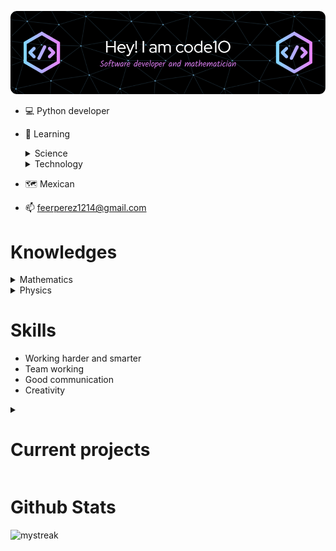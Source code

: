 ![header](Assets/Images/github-header-image.png)

- 💻 Python developer

- 📖 Learning

  <details>
    <summary>Science</summary>

    - Mathematics

    - Physics

    - Quantum physics

      [Click to see online course :book: &#127760; ](https://www.youtube.com/watch?v=5aJD3g8ZIRo&list=PLLKYEqxsYB_cP2-dMUmn_ISU2kuG7YsSq&pp=iAQB)
  
  </details>

  <details>
    <summary>Technology</summary>

    - Machine Learning

    - ``React`` App development

  </details>

- 🗺️ Mexican

- 📫 feerperez1214@gmail.com

# Knowledges

<details>
  <summary>Mathematics</summary>

  <table>
    <thead align="center">
      <tr border: none;>
        <td><b>🌱 Branch</b></td>
        <td><b>⭐ Branch Level</b></td>
        <td><b>🏆 Student level</b></td>
      </tr>
    </thead>
    <tbody>
    <tr>
      <td><b>Calculus</b></td>
      <td><b>Level II</b></td>
      <td><b>60%</b></td>
    </tr>
    <tr>
      <td><b>Linear algebra</b></td>
      <td><b>Level I</b></td>
      <td><b>10%</b></td>
    </tr>
    <tr>
      <td><b>Statistics</b></td>
      <td><b>Level I</b></td>
      <td><b>10%</b></td>
    </tr>
    </tbody>
  </table>

</details>

<details>
  <summary>Physics</summary>

  <table>
    <thead align="center">
      <tr border: none;>
        <td><b>🌱 Branch</b></td>
        <td><b>⭐ Branch Level</b></td>
        <td><b>🏆 Student level</b></td>
      </tr>
    </thead>
    <tbody>
      <tr>
        <td><b>Quantum mechanics</b></td>
        <td><b>Level I</b></td>
        <td><b>30%</b></td>
      </tr>
      <tr>
        <td><b>Classical physics</b></td>
        <td><b>Level I</b></td>
        <td><b>70%</b></td>
      </tr>
    </tbody>
  </table>
</details>

# Skills

- Working harder and smarter
- Team working
- Good communication
- Creativity

<details>

<summary><h1>Current projects</h1></summary>

[![ReadMe Card](https://github-readme-stats.vercel.app/api/pin/?username=code1O&repo=scorpion)](https://github.com/code1O/scorpion)
[![ReadMe Card](https://github-readme-stats.vercel.app/api/pin/?username=code1O&repo=ai_automat)](https://github.com/code1O/ai_automat)

<table>
  <thead align="center">
    <tr border: none;>
      <td><b>📘 Project</b></td>
      <td><b>⭐ Stars</b></td>
      <td><b>🤝 Forks</b></td>
      <td><b>💻 Commits </b></td>
    </tr>
  </thead>
  <tbody>
    <tr>
      <td><a href="https://github.com/madushadhanushka/differ"><b>scorpion</b></a></td>
      <td><img alt="Stars" src="https://img.shields.io/github/stars/code1O/scorpion?style=flat-square&labelColor=343b41"/></td>
      <td><img alt="Forks" src="https://img.shields.io/github/forks/code1O/scorpion?style=flat-square&labelColor=343b41"/></td>
      <td><img alt="Commits" src="https://img.shields.io/github/commit-activity/w/code1O/scorpion
      "/></td>
    </tr>
    <tr>
      <td><a href="https://github.com/code1O/scorpion"><b>ai_automat</b></a></td>
      <td><img alt="Stars" src="https://img.shields.io/github/stars/code1O/ai_automat?style=flat-square&labelColor=343b41"/></td>
      <td><img alt="Forks" src="https://img.shields.io/github/forks/code1O/ai_automat?style=flat-square&labelColor=343b41"/></td>
      <td><img alt="Commits" src="https://img.shields.io/github/commit-activity/w/code1O/ai_automat
      " /></td>
    </tr>
  </tbody>
</table>

</details>

# Github Stats

<img src="https://github-readme-streak-stats.herokuapp.com/?user=code1O&theme=tokyonight" alt="mystreak"/>